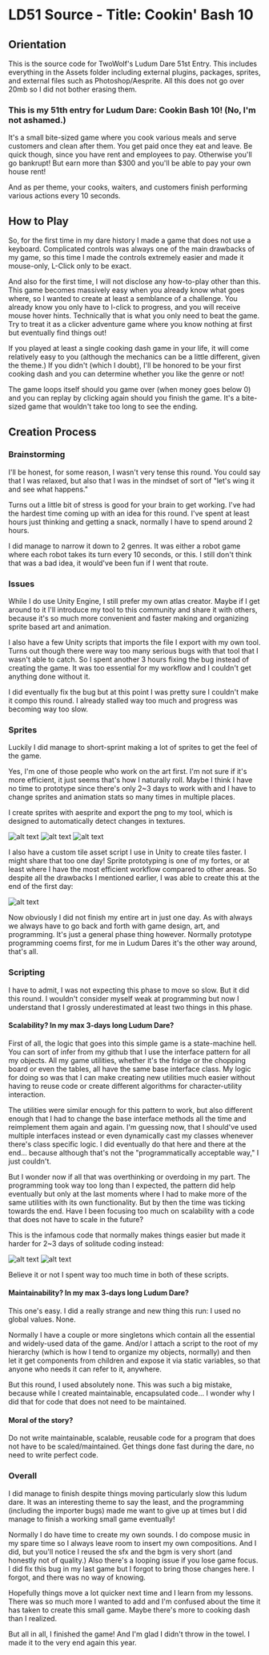 # LD51 Source - Title: Cookin' Bash 10

## Orientation
This is the source code for TwoWolf's Ludum Dare 51st Entry. This includes everything in the Assets folder including external plugins, packages, sprites, and external files such as Photoshop/Aesprite. All this does not go over 20mb so I did not bother erasing them.

### This is my 51th entry for Ludum Dare: Cookin Bash 10! (No, I'm not ashamed.)

It's a small bite-sized game where you cook various meals and serve customers and clean after them. You get paid once they eat and leave. Be quick though, since you have rent and employees to pay. Otherwise you'll go bankrupt! But earn more than $300 and you'll be able to pay your own house rent!

And as per theme, your cooks, waiters, and customers finish performing various actions every 10 seconds.

## How to Play

So, for the first time in my dare history I made a game that does not use a keyboard. Complicated controls was always one of the main drawbacks of my game, so this time I made the controls extremely easier and made it mouse-only, L-Click only to be exact. 

And also for the first time, I will not disclose any how-to-play other than this. This game becomes massively easy when you already know what goes where, so I wanted to create at least a semblance of a challenge. You already know you only have to l-click to progress, and you will receive mouse hover hints. Technically that is what you only need to beat the game. Try to treat it as a clicker adventure game where you know nothing at first but eventually find things out!

If you played at least a single cooking dash game in your life, it will come relatively easy to you (although the mechanics can be a little different, given the theme.) If you didn't (which I doubt), I'll be honored to be your first cooking dash and you can determine whether you like the genre or not! 

The game loops itself should you game over (when money goes below 0) and you can replay by clicking again should you finish the game. It's a bite-sized game that wouldn't take too long to see the ending. 

## Creation Process

### Brainstorming

I'll be honest, for some reason, I wasn't very tense this round. You could say that I was relaxed, but also that I was in the mindset of sort of "let's wing it and see what happens."

Turns out a little bit of stress is good for your brain to get working. I've had the hardest time coming up with an idea for this round. I've spent at least hours just thinking and getting a snack, normally I have to spend around 2 hours.

I did manage to narrow it down to 2 genres. It was either a robot game where each robot takes its turn every 10 seconds, or this. I still don't think that was a bad idea, it would've been fun if I went that route.

### Issues

While I do use Unity Engine, I still prefer my own atlas creator. Maybe if I get around to it I'll introduce my tool to this community and share it with others, because it's so much more convenient and faster making and organizing sprite based art and animation. 

I also have a few Unity scripts that imports the file I export with my own tool. Turns out though there were way too many serious bugs with that tool that I wasn't able to catch. So I spent another 3 hours fixing the bug instead of creating the game. It was too essential for my workflow and I couldn't get anything done without it. 

I did eventually fix the bug but at this point I was pretty sure I couldn't make it compo this round. I already stalled way too much and progress was becoming way too slow. 

### Sprites

Luckily I did manage to short-sprint making a lot of sprites to get the feel of the game. 

Yes, I'm one of those people who work on the art first. I'm not sure if it's more efficient, it just seems that's how I naturally roll. Maybe I think I have no time to prototype since there's only 2~3 days to work with and I have to change sprites and animation stats so many times in multiple places. 

I create sprites with aesprite and export the png to my tool, which is designed to automatically detect changes in textures. 

![alt text](https://static.jam.host/raw/1a6/32/z/524b9.png)
![alt text](https://static.jam.host/raw/1a6/32/z/524ba.png)
![alt text](https://static.jam.host/raw/1a6/32/z/524bb.png)

I also have a custom tile asset script I use in Unity to create tiles faster. I might share that too one day! Sprite prototyping is one of my fortes, or at least where I have the most efficient workflow compared to other areas. So despite all the drawbacks I mentioned earlier, I was able to create this at the end of the first day:

![alt text](https://static.jam.host/raw/1a6/32/z/524c5.png)

Now obviously I did not finish my entire art in just one day. As with always we always have to go back and forth with game design, art, and programming. It's just a general phase thing however. Normally prototype programming coems first, for me in Ludum Dares it's the other way around, that's all.

### Scripting

I have to admit, I was not expecting this phase to move so slow. But it did this round. I wouldn't consider myself weak at programming but now I understand that I grossly underestimated at least two things in this phase.

#### Scalability? In my max 3-days long Ludum Dare?

First of all, the logic that goes into this simple game is a state-machine hell. You can sort of infer from my github that I use the interface pattern for all my objects. All my game utilities, whether it's the fridge or the chopping board or even the tables, all have the same base interface class. My logic for doing so was that I can make creating new utilities much easier without having to reuse code or create different algorithms for character-utility interaction.

The utilities were similar enough for this pattern to work, but also different enough that I had to change the base interface methods all the time and reimplement them again and again. I'm guessing now, that I should've used multiple interfaces instead or even dynamically cast my classes whenever there's class specific logic. I did eventually do that here and there at the end... because although that's not the "programmatically acceptable way," I just couldn't.

But I wonder now if all that was overthinking or overdoing in my part. The programming took way too long than I expected, the pattern did help eventually but only at the last moments where I had to make more of the same utilities with its own functionality. But by then the time was ticking towards the end. Have I been focusing too much on scalability with a code that does not have to scale in the future?

This is the infamous code that normally makes things easier but made it harder for 2~3 days of solitude coding instead:

![alt text](https://static.jam.host/raw/1a6/32/z/52546.png)
![alt text](https://static.jam.host/raw/1a6/32/z/52548.png)

Believe it or not I spent way too much time in both of these scripts.

#### Maintainability? In my max 3-days long Ludum Dare?

This one's easy. I did a really strange and new thing this run: I used no global values. None. 

Normally I have a couple or more singletons which contain all the essential and widely-used data of the game. And/or I attach a script to the root of my hierarchy (which is how I tend to organize my objects, normally) and then let it get components from children and expose it via static variables, so that anyone who needs it can refer to it, anywhere. 

But this round, I used absolutely none. This was such a big mistake, because while I created maintainable, encapsulated code... I wonder why I did that for code that does not need to be maintained. 

#### Moral of the story? 

Do not write maintainable, scalable, reusable code for a program that does not have to be scaled/maintained. Get things done fast during the dare, no need to write perfect code. 

### Overall

I did manage to finish despite things moving particularly slow this ludum dare. It was an interesting theme to say the least, and the programming (including the importer bugs) made me want to give up at times but I did manage to finish a working small game eventually! 

Normally I do have time to create my own sounds. I do compose music in my spare time so I always leave room to insert my own compositions. And I did, but you'll notice I reused the sfx and the bgm is very short (and honestly not of quality.) Also there's a looping issue if you lose game focus. I did fix this bug in my last game but I forgot to bring those changes here. I forgot, and there was no way of knowing.

Hopefully things move a lot quicker next time and I learn from my lessons. There was so much more I wanted to add and I'm confused about the time it has taken to create this small game. Maybe there's more to cooking dash than I realized.

But all in all, I finished the game! And I'm glad I didn't throw in the towel. I made it to the very end again this year.

